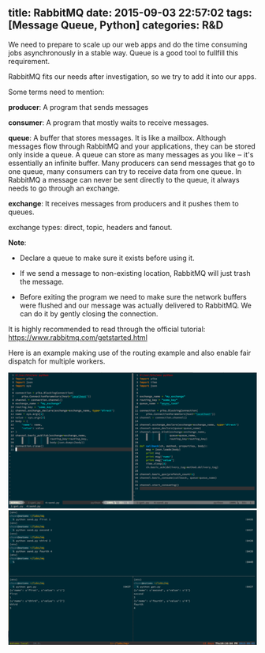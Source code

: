 title: RabbitMQ
date: 2015-09-03 22:57:02
tags: [Message Queue, Python]
categories: R&D
---

We need to prepare to scale up our web apps and do the time consuming jobs asynchronously in a stable way. Queue is a good tool to fullfill this requirement.

RabbitMQ fits our needs after investigation, so we try to add it into our apps. 

<!--more-->

Some terms need to mention:

**producer**: A program that sends messages

**consumer**: A program that mostly waits to receive messages.

**queue**:  A buffer that stores messages. It is like a mailbox. Although messages flow through RabbitMQ and your applications, they can be stored only inside a queue. A queue can store as many messages as you like ‒ it's essentially an infinite buffer. Many producers can send messages that go to one queue, many consumers can try to receive data from one queue. 
In RabbitMQ a message can never be sent directly to the queue, it always needs to go through an exchange. 

**exchange**: It receives messages from producers and it pushes them to queues.

exchange types: direct, topic, headers and fanout.


**Note**:

 - Declare a queue to make sure it exists before using it.

 - If we send a message to non-existing location, RabbitMQ will just trash the message. 

 - Before exiting the program we need to make sure the network buffers were flushed and our message was actually delivered to RabbitMQ. We can do it by gently closing the connection.


It is highly recommended to read through the official tutorial:
https://www.rabbitmq.com/getstarted.html

Here is an example making use of the routing example and also enable fair dispatch for multiple workers.

![](/images/pika.png)
![](/images/rabbit.png)
